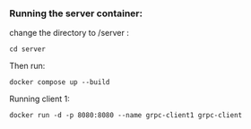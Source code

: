 ### Running the server container:
change the directory to /server :
```
cd server
```
Then run:
```
docker compose up --build
```

Running client 1:
```
docker run -d -p 8080:8080 --name grpc-client1 grpc-client
```
